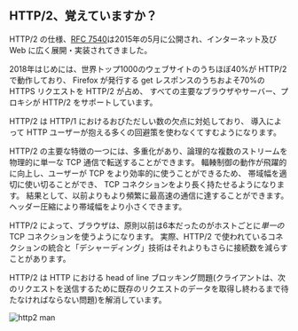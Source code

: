 ## HTTP/2、覚えていますか？

HTTP/2 の仕様、[RFC 7540](https://httpwg.org/specs/rfc7540.html)は2015年の5月に公開され、インターネット及び Web に広く展開・実装されてきました。

2018年はじめには、世界トップ1000のウェブサイトのうちほぼ40%が HTTP/2 で動作しており、
Firefox が発行する get レスポンスのうちおよそ70%の HTTPS リクエストを HTTP/2 が占め、
すべての主要なブラウザやサーバー、プロキシが HTTP/2 をサポートしています。

HTTP/2 は HTTP/1 におけるおびただしい数の欠点に対処しており、
導入によって HTTP ユーザーが抱える多くの回避策を使わなくてすむようになります。

HTTP/2 の主要な特徴の一つには、多重化があり、論理的な複数のストリームを物理的に単一な TCP 通信で転送することができます。
輻輳制御の動作が飛躍的に向上し、ユーザーが TCP をより効率的に使うことができるため、
帯域幅を適切に使い切ることができ、 TCP コネクションをより長く持たせるようになります。
結果として、以前よりもより頻繁に最高速の通信に達することができます。
ヘッダー圧縮により帯域幅をより小さくできます。

HTTP/2 によって、ブラウザは、原則以前は6本だったのがホストごとに*単一の* TCP コネクションを使うようになります。
実際、HTTP/2 で使われているコネクションの統合と「デシャーディング」技術はそれよりもさらに接続数を減らすことがあります。

HTTP/2 は HTTP における head of line ブロッキング問題(クライアントは、次のリクエストを送信するために既存のリクエストのデータを取得し終わるまで待たなければならない問題)を解消しています。

![http2 man](../images/h2-man.jpg)
